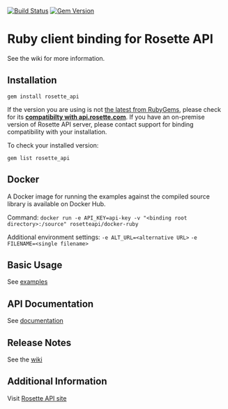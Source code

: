 [![Build Status](https://travis-ci.org/rosette-api/ruby.svg?branch=develop)](https://travis-ci.org/rosette-api/ruby) [![Gem Version](https://badge.fury.io/rb/rosette_api.svg)](https://badge.fury.io/rb/rosette_api)

# Ruby client binding for Rosette API #
See the wiki for more information.

## Installation ##

`gem install rosette_api`

If the version you are using is not [the latest from RubyGems](https://rubygems.org/gems/rosette_api),
please check for its [**compatibilty with api.rosette.com**](https://developer.rosette.com/features-and-functions?ruby).
If you have an on-premise version of Rosette API server, please contact support for
binding compatibility with your installation.

To check your installed version:

`gem list rosette_api`

## Docker ##
A Docker image for running the examples against the compiled source library is available on Docker Hub.

Command: `docker run -e API_KEY=api-key -v "<binding root directory>:/source" rosetteapi/docker-ruby`

Additional environment settings:
`-e ALT_URL=<alternative URL>`
`-e FILENAME=<single filename>`

## Basic Usage ##

See [examples](examples)

## API Documentation ##
See [documentation](http://rosette-api.github.io/ruby)

## Release Notes
See the [wiki](https://github.com/rosette-api/ruby/wiki/Release-Notes)

## Additional Information ##
Visit [Rosette API site](https://developer.rosette.com)

